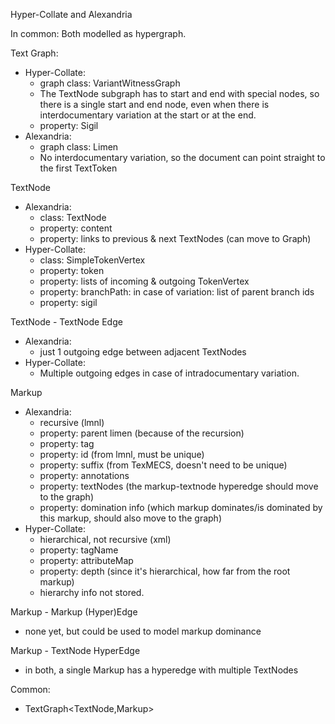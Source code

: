 Hyper-Collate and Alexandria

In common:
Both modelled as hypergraph.

Text Graph:
- Hyper-Collate:
    - graph class: VariantWitnessGraph
    - The TextNode subgraph has to start and end with special nodes, so there is a single start and end node, even when there is interdocumentary variation at the start or at the end.
    - property: Sigil
- Alexandria:
    - graph class: Limen
    - No interdocumentary variation, so the document can point straight to the first TextToken
  
TextNode
- Alexandria:
    - class: TextNode
    - property: content
    - property: links to previous & next TextNodes (can move to Graph)
- Hyper-Collate:
    - class: SimpleTokenVertex
    - property: token
    - property: lists of incoming & outgoing TokenVertex
    - property: branchPath: in case of variation: list of parent branch ids
    - property: sigil

TextNode - TextNode Edge
- Alexandria:
    - just 1 outgoing edge between adjacent TextNodes
- Hyper-Collate:
    - Multiple outgoing edges in case of intradocumentary variation. 

Markup
- Alexandria:
    - recursive (lmnl)
    - property: parent limen (because of the recursion)
    - property: tag
    - property: id (from lmnl, must be unique)
    - property: suffix (from TexMECS, doesn't need to be unique)
    - property: annotations
    - property: textNodes (the markup-textnode hyperedge should move to the graph)
    - property: domination info (which markup dominates/is dominated by this markup, should also move to the graph)
- Hyper-Collate:
    - hierarchical, not recursive (xml)
    - property: tagName
    - property: attributeMap
    - property: depth (since it's hierarchical, how far from the root markup)
    - hierarchy info not stored.
    
Markup - Markup (Hyper)Edge
- none yet, but could be used to model markup dominance
  
Markup - TextNode HyperEdge
- in both, a single Markup has a hyperedge with multiple TextNodes
  

Common:
- TextGraph<TextNode,Markup>
